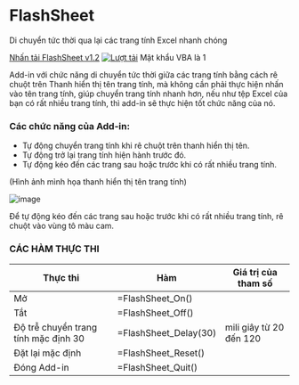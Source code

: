 # FlashSheet
Di chuyển tức thời qua lại các trang tính Excel nhanh chóng

[Nhấn tải FlashSheet v1.2](https://github.com/SanbiVN/FlashSheet/releases/download/FlashSheet/FlashSheet_v1.3.zip)
[![Lượt tải](https://img.shields.io/github/downloads/SanbiVN/FlashSheet/total.svg)](https://github.com/SanbiVN/FlashSheet/releases/download/FlashSheet/FlashSheet_v1.3.zip) 
Mật khẩu VBA là 1

Add-in với chức năng di chuyển tức thời giữa các trang tính bằng cách rê chuột trên Thanh hiển thị tên trang tính, mà không cần phải thực hiện nhấn vào tên trang tính, giúp chuyển trang tính nhanh hơn, nếu như tệp Excel của bạn có rất nhiều trang tính, thì add-in sẽ thực hiện tốt chức năng của nó.

### Các chức năng của Add-in:

- Tự động chuyển trang tính khi rê chuột trên thanh hiển thị tên.
- Tự động trở lại trang tính hiện hành trước đó.
- Tự động kéo đến các trang sau hoặc trước khi có rất nhiều trang tính.


(Hình ảnh mình họa thanh hiển thị tên trang tính)

![image](https://github.com/SanbiVN/FlashSheet/assets/58664571/68089cd6-9c1a-4353-9cae-df4e64dbdbd2)

​Để tự động kéo đến các trang sau hoặc trước khi có rất nhiều trang tính, rê chuột vào vùng tô màu cam.

### CÁC HÀM THỰC THI

Thực thi	| Hàm	 | Giá trị của tham số	
-------| --------- | -----------
Mở |	=FlashSheet_On()	 |
Tắt	| =FlashSheet_Off()	 |
Độ trễ chuyển trang tính mặc định 30		| =FlashSheet_Delay(30)	 | mili giây từ 20 đến 120	
Đặt lại mặc định	|=FlashSheet_Reset()	 |
Đóng Add-in	| =FlashSheet_Quit()	|
